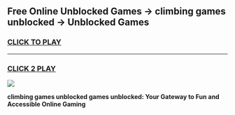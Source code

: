 
## Free Online Unblocked Games → climbing games unblocked → Unblocked Games
<h3>
<a href="https://premium.freeplayer.one?title=climbing_games_unblocked&ref=21F">CLICK TO PLAY</a></h3>
<hr>

<h3>
<a href="https://premium.freeplayer.one?title=climbing_games_unblocked&ref=21F">CLICK 2 PLAY</a>
  
</h3>

<a href="https://premium.freeplayer.one?title=climbing_games_unblocked&ref=21F/"><img src="https://clearcache.store/games.png"></a>


**climbing games unblocked games unblocked: Your Gateway to Fun and Accessible Online Gaming**

